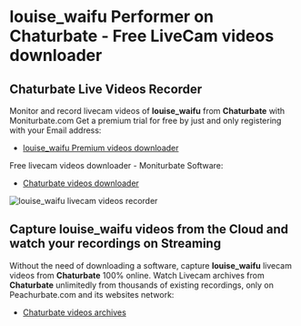 # louise_waifu Performer on Chaturbate - Free LiveCam videos downloader

## Chaturbate Live Videos Recorder

Monitor and record livecam videos of **louise_waifu** from **Chaturbate** with Moniturbate.com
Get a premium trial for free by just and only registering with your Email address:
* [louise_waifu Premium videos downloader](https://moniturbate.com/request-demo-licence-key.html)

Free livecam videos downloader - Moniturbate Software:
* [Chaturbate videos downloader](https://moniturbate.com/moniturbate-download-software.html)

![louise_waifu livecam videos recorder](https://peachurnet.com/templates/moniturbate-software.png)


## Capture louise_waifu videos from the Cloud and watch your recordings on Streaming

Without the need of downloading a software, capture **louise_waifu** livecam videos from **Chaturbate** 100% online.
Watch Livecam archives from **Chaturbate** unlimitedly from thousands of existing recordings, only on Peachurbate.com and its websites network:
* [Chaturbate videos archives](https://peachurnet.com/)